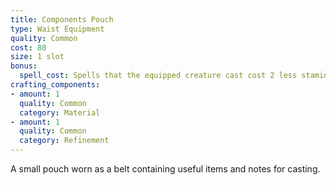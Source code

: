 ```yaml
---
title: Components Pouch
type: Waist Equipment
quality: Common
cost: 80
size: 1 slot
bonus:
  spell_cost: Spells that the equipped creature cast cost 2 less stamina, minimum cost of 1.
crafting_components:
- amount: 1
  quality: Common
  category: Material
- amount: 1
  quality: Common
  category: Refinement
---
```

A small pouch worn as a belt containing useful items and notes for casting.